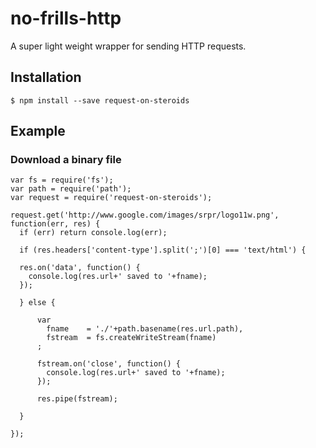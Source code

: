 # no-frills-http

A super light weight wrapper for sending HTTP requests.

## Installation

	$ npm install --save request-on-steroids
	
## Example
	
### Download a binary file
	
	var fs = require('fs');
	var path = require('path');
	var request = require('request-on-steroids');
	
	request.get('http://www.google.com/images/srpr/logo11w.png', function(err, res) {
	  if (err) return console.log(err);
	
	  if (res.headers['content-type'].split(';')[0] === 'text/html') {
	  
	  res.on('data', function() {
        console.log(res.url+' saved to '+fname);
      });
	  
	  } else {
	  
	  	  var
      	    fname    = './'+path.basename(res.url.path),
      	    fstream  = fs.createWriteStream(fname)
      	  ;
      	
      	  fstream.on('close', function() {
      	    console.log(res.url+' saved to '+fname);
      	  });
      	
      	  res.pipe(fstream);
      	
	  }

	});
